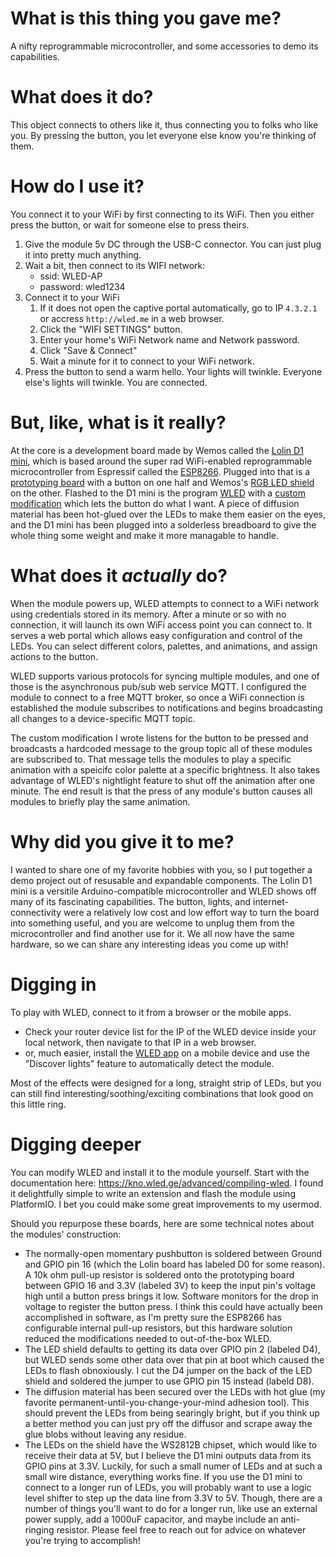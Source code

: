 # What is this thing you gave me?

A nifty reprogrammable microcontroller, and some accessories to demo its capabilities.

# What does it do?

This object connects to others like it, thus connecting you to folks who like you.
By pressing the button, you let everyone else know you're thinking of them.

# How do I use it?

You connect it to your WiFi by first connecting to its WiFi. Then you either press the button, or wait for someone else to press theirs.

1. Give the module 5v DC through the USB-C connector. You can just plug it into pretty much anything.
2. Wait a bit, then connect to its WIFI network:
    - ssid: WLED-AP
    - password: wled1234
3. Connect it to your WiFi
    1. If it does not open the captive portal automatically, go to IP `4.3.2.1` or accress `http://wled.me` in a web browser.
    2. Click the "WIFI SETTINGS" button.
    3. Enter your home's WiFi Network name and Network password.
    4. Click "Save & Connect"
    5. Wait a minute for it to connect to your WiFi network.
4. Press the button to send a warm hello. Your lights will twinkle. Everyone else's lights will twinkle. You are connected.

# But, like, what is it really?

At the core is a development board made by Wemos called the [Lolin D1 mini](https://www.wemos.cc/en/latest/d1/d1_mini.html), which is based around the super rad WiFi-enabled reprogrammable microcontroller from Espressif called the [ESP8266](https://www.espressif.com/en/products/socs/esp8266). Plugged into that is a [prototyping board](https://www.wemos.cc/en/latest/d1_mini_shield/dual_base.html) with a button on one half and Wemos's [RGB LED shield](https://www.wemos.cc/en/latest/d1_mini_shield/rgb_led.html) on the other. Flashed to the D1 mini is the program [WLED](https://kno.wled.ge/) with a [custom modification](https://github.com/brushyfork23/thinking-of-you/WLED-usermod) which lets the button do what I want. A piece of diffusion material has been hot-glued over the LEDs to make them easier on the eyes, and the D1 mini has been plugged into a solderless breadboard to give the whole thing some weight and make it more managable to handle.

# What does it _actually_ do?

When the module powers up, WLED attempts to connect to a WiFi network using credentials stored in its memory. After a minute or so with no connection, it will launch its own WiFi access point you can connect to. It serves a web portal which allows easy configuration and control of the LEDs. You can select different colors, palettes, and animations, and assign actions to the button.

WLED supports various protocols for syncing multiple modules, and one of those is the asynchronous pub/sub web service MQTT. I configured the module to connect to a free MQTT broker, so once a WiFi connection is established the module subscribes to notifications and begins broadcasting all changes to a device-specific MQTT topic.

The custom modification I wrote listens for the button to be pressed and broadcasts a hardcoded message to the group topic all of these modules are subscribed to. That message tells the modules to play a specific animation with a speicifc color palette at a specific brightness. It also takes advantage of WLED's nightlight feature to shut off the animation after one minute. The end result is that the press of any module's button causes all modules to briefly play the same animation.

# Why did you give it to me?

I wanted to share one of my favorite hobbies with you, so I put together a demo project out of resusable and expandable components. The Lolin D1 mini is a versitile Arduino-compatible microcontroller and WLED shows off many of its fascinating capabilities. The button, lights, and internet-connectivity were a relatively low cost and low effort way to turn the board into something useful, and you are welcome to unplug them from the microcontroller and find another use for it. We all now have the same hardware, so we can share any interesting ideas you come up with!

# Digging in

To play with WLED, connect to it from a browser or the mobile apps.

-   Check your router device list for the IP of the WLED device inside your local network, then navigate to that IP in a web browser.
-   or, much easier, install the [WLED app](https://github.com/Aircoookie/WLED-App) on a mobile device and use the "Discover lights" feature to automatically detect the module.

Most of the effects were designed for a long, straight strip of LEDs, but you can still find interesting/soothing/exciting combinations that look good on this little ring.

# Digging deeper

You can modify WLED and install it to the module yourself. Start with the documentation here: https://kno.wled.ge/advanced/compiling-wled. I found it delightfully simple to write an extension and flash the module using PlatformIO. I bet you could make some great improvements to my usermod.

Should you repurpose these boards, here are some technical notes about the modules' construction:

-   The normally-open momentary pushbutton is soldered between Ground and GPIO pin 16 (which the Lolin board has labeled D0 for some reason). A 10k ohm pull-up resistor is soldered onto the prototyping board between GPIO 16 and 3.3V (labeled 3V) to keep the input pin's voltage high until a button press brings it low. Software monitors for the drop in voltage to register the button press. I think this could have actually been accomplished in software, as I'm pretty sure the ESP8266 has configurable internal pull-up resistors, but this hardware solution reduced the modifications needed to out-of-the-box WLED.
-   The LED shield defaults to getting its data over GPIO pin 2 (labeled D4), but WLED sends some other data over that pin at boot which caused the LEDs to flash obnoxiously. I cut the D4 jumper on the back of the LED shield and soldered the jumper to use GPIO pin 15 instead (labeld D8).
-   The diffusion material has been secured over the LEDs with hot glue (my favorite permanent-until-you-change-your-mind adhesion tool). This should prevent the LEDs from being searingly bright, but if you think up a better method you can just pry off the diffusor and scrape away the glue blobs without leaving any residue.
-   The LEDs on the shield have the WS2812B chipset, which would like to receive their data at 5V, but I believe the D1 mini outputs data from its GPIO pins at 3.3V. Luckily, for such a small numer of LEDs and at such a small wire distance, everything works fine. If you use the D1 mini to connect to a longer run of LEDs, you will probably want to use a logic level shifter to step up the data line from 3.3V to 5V. Though, there are a number of things you'll want to do for a longer run, like use an external power supply, add a 1000uF capacitor, and maybe include an anti-ringing resistor. Please feel free to reach out for advice on whatever you're trying to accomplish!
